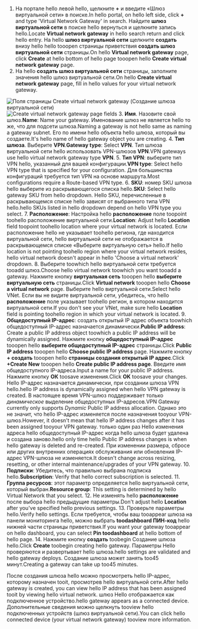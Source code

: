 1. <span data-ttu-id="30d1b-101">На портале hello левой hello, щелкните  **+**  и введите «Шлюз виртуальной сети» в поиске.</span><span class="sxs-lookup"><span data-stu-id="30d1b-101">In hello portal, on hello left side, click **+** and type 'Virtual Network Gateway' in search.</span></span> <span data-ttu-id="30d1b-102">Найдите **шлюз виртуальной сети** в поиске hello вернуться и щелкните запись hello.</span><span class="sxs-lookup"><span data-stu-id="30d1b-102">Locate **Virtual network gateway** in hello search return and click hello entry.</span></span> <span data-ttu-id="30d1b-103">На hello **шлюз виртуальной сети** щелкните **создать** внизу hello hello tooopen страницы приветствия **создать шлюз виртуальной сети** страницы.</span><span class="sxs-lookup"><span data-stu-id="30d1b-103">On hello **Virtual network gateway** page, click **Create** at hello bottom of hello page tooopen hello **Create virtual network gateway** page.</span></span>
2. <span data-ttu-id="30d1b-104">На hello **создать шлюз виртуальной сети** страницы, заполните значения hello шлюз виртуальной сети.</span><span class="sxs-lookup"><span data-stu-id="30d1b-104">On hello **Create virtual network gateway** page, fill in hello values for your virtual network gateway.</span></span>

  <span data-ttu-id="30d1b-105">![Поля страницы Create virtual network gateway (Создание шлюза виртуальной сети)](./media/vpn-gateway-add-gw-p2s-rm-portal-include/p2sgw.png "Поля страницы Create virtual network gateway (Создание шлюза виртуальной сети)")</span><span class="sxs-lookup"><span data-stu-id="30d1b-105">![Create virtual network gateway page fields](./media/vpn-gateway-add-gw-p2s-rm-portal-include/p2sgw.png "Create virtual network gateway page fields")</span></span>
3. <span data-ttu-id="30d1b-106">**Имя**. Назовите свой шлюз.</span><span class="sxs-lookup"><span data-stu-id="30d1b-106">**Name**: Name your gateway.</span></span> <span data-ttu-id="30d1b-107">Именование шлюз не является hello то же, что для подсети шлюза.</span><span class="sxs-lookup"><span data-stu-id="30d1b-107">Naming a gateway is not hello same as naming a gateway subnet.</span></span> <span data-ttu-id="30d1b-108">Его по имени hello объекта hello шлюза, который вы создаете.</span><span class="sxs-lookup"><span data-stu-id="30d1b-108">It's hello name of hello gateway object you are creating.</span></span>
4. <span data-ttu-id="30d1b-109">**Тип шлюза**. Выберите **VPN**.</span><span class="sxs-lookup"><span data-stu-id="30d1b-109">**Gateway type**: Select **VPN**.</span></span> <span data-ttu-id="30d1b-110">Тип шлюза виртуальной сети hello использовать VPN-шлюзов **VPN**.</span><span class="sxs-lookup"><span data-stu-id="30d1b-110">VPN gateways use hello virtual network gateway type **VPN**.</span></span>
5. <span data-ttu-id="30d1b-111">**Тип VPN**: выберите тип VPN hello, указанный для вашей конфигурации.</span><span class="sxs-lookup"><span data-stu-id="30d1b-111">**VPN type**: Select hello VPN type that is specified for your configuration.</span></span> <span data-ttu-id="30d1b-112">Для большинства конфигураций требуется тип VPN на основе маршрута.</span><span class="sxs-lookup"><span data-stu-id="30d1b-112">Most configurations require a Route-based VPN type.</span></span>
6. <span data-ttu-id="30d1b-113">**SKU**: номер SKU шлюза hello выберите из раскрывающегося списка hello.</span><span class="sxs-lookup"><span data-stu-id="30d1b-113">**SKU**: Select hello gateway SKU from hello dropdown.</span></span> <span data-ttu-id="30d1b-114">Hello SKU, перечисленные в раскрывающемся списке hello зависят от выбранного типа VPN hello.</span><span class="sxs-lookup"><span data-stu-id="30d1b-114">hello SKUs listed in hello dropdown depend on hello VPN type you select.</span></span>
7. <span data-ttu-id="30d1b-115">**Расположение**: Настройка hello **расположение** поле toopoint toohello расположение виртуальной сети.</span><span class="sxs-lookup"><span data-stu-id="30d1b-115">**Location**: Adjust hello **Location** field toopoint toohello location where your virtual network is located.</span></span> <span data-ttu-id="30d1b-116">Если расположение hello не указывает toohello региона, где находится виртуальной сети, hello виртуальной сети не отображается в раскрывающемся списке «Выберите виртуальную сеть» hello.</span><span class="sxs-lookup"><span data-stu-id="30d1b-116">If hello location is not pointing toohello region where your virtual network resides, hello virtual network doesn't appear in hello 'Choose a virtual network' dropdown.</span></span>
8. <span data-ttu-id="30d1b-117">Выберите toowhich hello виртуальной сети требуется tooadd шлюз.</span><span class="sxs-lookup"><span data-stu-id="30d1b-117">Choose hello virtual network toowhich you want tooadd a gateway.</span></span> <span data-ttu-id="30d1b-118">Нажмите кнопку **виртуальная сеть** tooopen hello **выберите виртуальную сеть** страницы.</span><span class="sxs-lookup"><span data-stu-id="30d1b-118">Click **Virtual network** tooopen hello **Choose a virtual network** page.</span></span> <span data-ttu-id="30d1b-119">Выберите hello виртуальной сети.</span><span class="sxs-lookup"><span data-stu-id="30d1b-119">Select hello VNet.</span></span> <span data-ttu-id="30d1b-120">Если вы не видите виртуальной сети, убедитесь, что hello **расположение** поле указывает toohello регион, в котором находится виртуальной сети.</span><span class="sxs-lookup"><span data-stu-id="30d1b-120">If you don't see your VNet, make sure hello **Location** field is pointing toohello region in which your virtual network is located.</span></span>
9. <span data-ttu-id="30d1b-121">**Общедоступный IP-адрес**: создать открытый IP адрес объекта toowhich общедоступный IP-адрес назначается динамически.</span><span class="sxs-lookup"><span data-stu-id="30d1b-121">**Public IP address**: Create a public IP address object toowhich a public IP address will be dynamically assigned.</span></span> <span data-ttu-id="30d1b-122">Нажмите кнопку **общедоступный IP-адрес** tooopen hello **выберите общедоступный IP-адрес** страницы.</span><span class="sxs-lookup"><span data-stu-id="30d1b-122">Click **Public IP address** tooopen hello **Choose public IP address** page.</span></span> <span data-ttu-id="30d1b-123">Нажмите кнопку **+ создать** tooopen hello **страницы создания открытый IP адрес**.</span><span class="sxs-lookup"><span data-stu-id="30d1b-123">Click **+Create New** tooopen hello **Create public IP address page**.</span></span> <span data-ttu-id="30d1b-124">Введите имя общедоступного IP-адреса.</span><span class="sxs-lookup"><span data-stu-id="30d1b-124">Input a name for your public IP address.</span></span> <span data-ttu-id="30d1b-125">Нажмите кнопку **ОК** toosave изменения.</span><span class="sxs-lookup"><span data-stu-id="30d1b-125">Click **OK** toosave your changes.</span></span> <span data-ttu-id="30d1b-126">Hello IP-адрес назначается динамически, при создании шлюза VPN hello.</span><span class="sxs-lookup"><span data-stu-id="30d1b-126">hello IP address is dynamically assigned when hello VPN gateway is created.</span></span> <span data-ttu-id="30d1b-127">В настоящее время VPN-шлюз поддерживает только *динамическое* выделение общедоступных IP-адресов.</span><span class="sxs-lookup"><span data-stu-id="30d1b-127">VPN Gateway currently only supports *Dynamic* Public IP address allocation.</span></span> <span data-ttu-id="30d1b-128">Однако это не значит, что hello IP-адрес изменяется после назначения tooyour VPN-шлюз.</span><span class="sxs-lookup"><span data-stu-id="30d1b-128">However, it doesn't mean that hello IP address changes after it has been assigned tooyour VPN gateway.</span></span> <span data-ttu-id="30d1b-129">только один раз Hello изменения адреса hello общедоступный IP-адрес когда hello шлюза будет удалена и создана заново.</span><span class="sxs-lookup"><span data-stu-id="30d1b-129">hello only time hello Public IP address changes is when hello gateway is deleted and re-created.</span></span> <span data-ttu-id="30d1b-130">При изменении размера, сбросе или других внутренних операциях обслуживания или обновления IP-адрес VPN-шлюза не изменяется.</span><span class="sxs-lookup"><span data-stu-id="30d1b-130">It doesn't change across resizing, resetting, or other internal maintenance/upgrades of your VPN gateway.</span></span>
10. <span data-ttu-id="30d1b-131">**Подписки**: Убедитесь, что правильно выбрана подписка hello.</span><span class="sxs-lookup"><span data-stu-id="30d1b-131">**Subscription**: Verify that hello correct subscription is selected.</span></span>
11. <span data-ttu-id="30d1b-132">**Группа ресурсов**: этот параметр определяется hello виртуальной сети, который выбран.</span><span class="sxs-lookup"><span data-stu-id="30d1b-132">**Resource group**: This setting is determined by hello Virtual Network that you select.</span></span>
12. <span data-ttu-id="30d1b-133">Не изменять hello **расположение** после выбора hello предыдущие параметры.</span><span class="sxs-lookup"><span data-stu-id="30d1b-133">Don't adjust hello **Location** after you've specified hello previous settings.</span></span>
13. <span data-ttu-id="30d1b-134">Проверьте параметры hello.</span><span class="sxs-lookup"><span data-stu-id="30d1b-134">Verify hello settings.</span></span> <span data-ttu-id="30d1b-135">Если требуется, чтобы ваш tooappear шлюза на панели мониторинга hello, можно выбрать **toodashboard ПИН-код** hello нижней части страницы приветствия.</span><span class="sxs-lookup"><span data-stu-id="30d1b-135">If you want your gateway tooappear on hello dashboard, you can select **Pin toodashboard** at hello bottom of hello page.</span></span>
14. <span data-ttu-id="30d1b-136">Нажмите кнопку **создать** toobegin Создание шлюза hello.</span><span class="sxs-lookup"><span data-stu-id="30d1b-136">Click **Create** toobegin creating hello gateway.</span></span> <span data-ttu-id="30d1b-137">Параметры Hello проверяются и развертывает hello шлюза.</span><span class="sxs-lookup"><span data-stu-id="30d1b-137">hello settings are validated and hello gateway deploys.</span></span> <span data-ttu-id="30d1b-138">Создание шлюза может занять too45 минут.</span><span class="sxs-lookup"><span data-stu-id="30d1b-138">Creating a gateway can take up too45 minutes.</span></span>

<span data-ttu-id="30d1b-139">После создания шлюза hello можно просмотреть hello IP-адрес, которому назначен tooit, просмотрев hello виртуальной сети.</span><span class="sxs-lookup"><span data-stu-id="30d1b-139">After hello gateway is created, you can view hello IP address that has been assigned tooit by viewing hello virtual network.</span></span> <span data-ttu-id="30d1b-140">шлюз Hello отображается как подключенное устройство.</span><span class="sxs-lookup"><span data-stu-id="30d1b-140">hello gateway appears as a connected device.</span></span> <span data-ttu-id="30d1b-141">Дополнительные сведения можно щелкнуть tooview hello подключенных устройств (шлюз виртуальной сети).</span><span class="sxs-lookup"><span data-stu-id="30d1b-141">You can click hello connected device (your virtual network gateway) tooview more information.</span></span>
